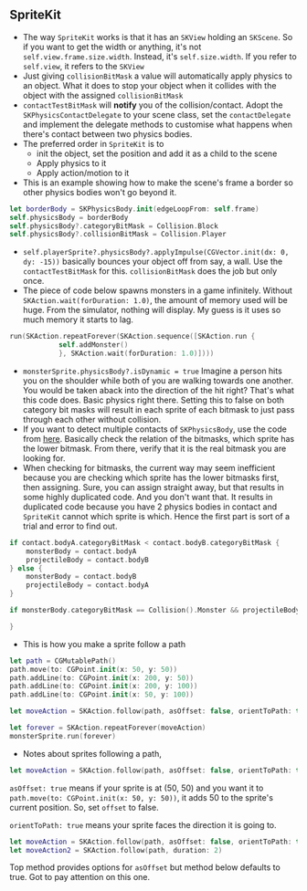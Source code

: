 ## SpriteKit

- The way ```SpriteKit``` works is that it has an ```SKView``` holding an ```SKScene```. So if you want to get the width or anything, it's not ```self.view.frame.size.width```. Instead, it's ```self.size.width```. If you refer to ```self.view```, it refers to the ```SKView```
- Just giving `collisionBitMask` a value will automatically apply physics to an object. What it does to stop your object when it collides with the object with the assigned `collisionBitMask`
- `contactTestBitMask` will **notify** you of the collision/contact. Adopt the `SKPhysicsContactDelegate` to your scene class, set the `contactDelegate` and implement the delegate methods to customise what happens when there's contact between two physics bodies.
- The preferred order in `SpriteKit` is to 
  - init the object, set the position and add it as a child to the scene
  - Apply physics to it
  - Apply action/motion to it
- This is an example showing how to make the scene's frame a border so other physics bodies won't go beyond it.
``` swift
let borderBody = SKPhysicsBody.init(edgeLoopFrom: self.frame)
self.physicsBody = borderBody
self.physicsBody?.categoryBitMask = Collision.Block
self.physicsBody?.collisionBitMask = Collision.Player
```
- `self.playerSprite?.physicsBody?.applyImpulse(CGVector.init(dx: 0, dy: -15))` basically bounces your object off from say, a wall. Use the `contactTestBitMask` for this. `collisionBitMask` does the job but only once.
- The piece of code below spawns monsters in a game infinitely. Without ```SKAction.wait(forDuration: 1.0)```, the amount of memory used will be huge. From the simulator, nothing will display. My guess is it uses so much memory it starts to lag.
``` swift
run(SKAction.repeatForever(SKAction.sequence([SKAction.run {
			self.addMonster()
			}, SKAction.wait(forDuration: 1.0)])))
```
- ```monsterSprite.physicsBody?.isDynamic = true``` Imagine a person hits you on the shoulder while both of you are walking towards one another. You would be taken aback into the direction of the hit right? That's what this code does. Basic physics right there. Setting this to false on both category bit masks will result in each sprite of each bitmask to just pass through each other without collision.
- If you want to detect multiple contacts of ```SKPhysicsBody```, use the code from [here](https://stackoverflow.com/a/26331003). Basically check the relation of the bitmasks, which sprite has the lower bitmask. From there, verify that it is the real bitmask you are looking for.
- When checking for bitmasks, the current way may seem inefficient because you are checking which sprite has the lower bitmasks first, then assigning. Sure, you can assign straight away, but that results in some highly duplicated code. And you don't want that. It results in duplicated code because you have 2 physics bodies in contact and ```SpriteKit``` cannot which sprite is which. Hence the first part is sort of a trial and error to find out.
``` swift
if contact.bodyA.categoryBitMask < contact.bodyB.categoryBitMask {
	monsterBody = contact.bodyA
	projectileBody = contact.bodyB
} else {
	monsterBody = contact.bodyB
	projectileBody = contact.bodyA
}

if monsterBody.categoryBitMask == Collision().Monster && projectileBody.categoryBitMask == Collision().Projectile {

}
```
- This is how you make a sprite follow a path
``` swift
let path = CGMutablePath()
path.move(to: CGPoint.init(x: 50, y: 50))
path.addLine(to: CGPoint.init(x: 200, y: 50))
path.addLine(to: CGPoint.init(x: 200, y: 100))
path.addLine(to: CGPoint.init(x: 50, y: 100))

let moveAction = SKAction.follow(path, asOffset: false, orientToPath: true, duration: 2)

let forever = SKAction.repeatForever(moveAction)
monsterSprite.run(forever)
```
- Notes about sprites following a path, 
``` swift
let moveAction = SKAction.follow(path, asOffset: false, orientToPath: true, duration: 2)
```
`asOffset: true` means if your sprite is at (50, 50) and you want it to `path.move(to: CGPoint.init(x: 50, y: 50))`, it adds 50 to the sprite's current position. So, set `offset` to false.

`orientToPath: true` means your sprite faces the direction it is going to.
``` swift
let moveAction = SKAction.follow(path, asOffset: false, orientToPath: true, duration: 2)
let moveAction2 = SKAction.follow(path, duration: 2)
```
Top method provides options for `asOffset` but method below defaults to true. Got to pay attention on this one.



